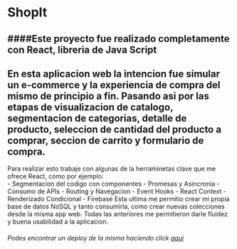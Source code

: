 # ShopIt
####Este proyecto fue realizado completamente con React, libreria de Java Script
------------
En esta aplicacion web la intencion fue simular un e-commerce y la experiencia de compra del mismo de principio a fin.
Pasando asi por las etapas de visualizacion de catalogo, segmentacion de categorias, detalle de producto, seleccion de cantidad del producto a comprar, seccion de carrito y formulario de compra.
------------
Para realizar esto trabaje con algunas de la herraminetas clave que me ofrece React, como por ejemplo:  
                     - Segmentacion del codigo con componentes
                     - Promesas y Asincronia
					 - Consumo de APIs
					 - Routing y Navegacion
					 - Event Hooks
					 - React Context
					 - Renderizado Condicional
					 - Firebase
Esta ultima me permitio crear mi propia base de datos NoSQL y tanto consumirla, como crear nuevas colecciones desde la misma app web. Todas las anteriores me permitieron darle fluidez y buena usabilidad a la aplicacion.
###### Podes encontrar un deploy de la misma haciendo click [aqui](https://fabulous-dolphin-a07563.netlify.app "aqui")